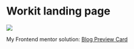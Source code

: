 # Workit landing page

![](https://res.cloudinary.com/dz209s6jk/image/upload/f_auto,q_auto,w_700/Challenges/dipoauyeugmgrbbc3g8f.jpg)

My Frontend mentor solution: [Blog Preview Card](https://www.frontendmentor.io/solutions/workit-landing-page-react-styledcomponents-VLUQ1k6wTO)
